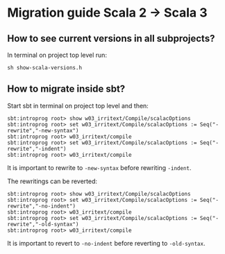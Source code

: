 # Migration guide Scala 2 -> Scala 3

## How to see current versions in all subprojects?
In terminal on project top level run:
```
sh show-scala-versions.h
```

## How to migrate inside sbt?
Start sbt in terminal on project top level and then:
```
sbt:introprog root> show w03_irritext/Compile/scalacOptions
sbt:introprog root> set w03_irritext/Compile/scalacOptions := Seq("-rewrite","-new-syntax")
sbt:introprog root> w03_irritext/compile
sbt:introprog root> set w03_irritext/Compile/scalacOptions := Seq("-rewrite","-indent")
sbt:introprog root> w03_irritext/compile
```
It is important to rewrite to `-new-syntax` before rewriting `-indent`.

The rewritings can be reverted:
```
sbt:introprog root> show w03_irritext/Compile/scalacOptions
sbt:introprog root> set w03_irritext/Compile/scalacOptions := Seq("-rewrite","-no-indent")
sbt:introprog root> w03_irritext/compile
sbt:introprog root> set w03_irritext/Compile/scalacOptions := Seq("-rewrite","-old-syntax")
sbt:introprog root> w03_irritext/compile
```

It is important to revert to `-no-indent` before reverting to `-old-syntax`.
